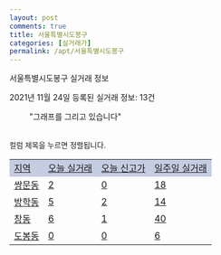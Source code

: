 ```yaml
---
layout: post
comments: true
title: 서울특별시도봉구
categories: [실거래가]
permalink: /apt/서울특별시도봉구
---
```


서울특별시도봉구 실거래 정보

2021년 11월 24일 등록된 실거래 정보: 13건

<!--<script async src="https://pagead2.googlesyndication.com/pagead/js/adsbygoogle.js?client=ca-pub-3485438051770037"
 crossorigin="anonymous"></script>-->

<script type="text/javascript">
  google.charts.load('current', {'packages':['corechart']});
  google.charts.setOnLoadCallback(drawChart);

  function drawChart() {
    var data = google.visualization.arrayToDataTable([['거래일', '매매', '전월세', '전매'], ['21-01', 274, 359, 0], ['21-02', 195, 354, 0], ['21-03', 175, 417, 0], ['21-04', 193, 328, 0], ['21-05', 208, 366, 0], ['21-06', 196, 350, 0], ['21-07', 212, 393, 0], ['21-08', 141, 355, 0], ['21-09', 85, 293, 0], ['21-10', 95, 337, 0], ['21-11', 6, 134, 0]]);

    var options = {
      title: '최근 1년간 유형별 거래량 추이',
      legend: { position: 'bottom' }
    };

    setTimeout(function() {
        var chart = new google.visualization.LineChart(document.getElementById('columnchart_material'));
        chart.draw(data, (options));
        document.getElementById('loading').style.display = 'none';
        var dayLabel = (new Date()).getDay();
        if (dayLabel < 2) {
            sorttable.innerSortFunction.apply(document.getElementById('week'), []);
            sorttable.innerSortFunction.apply(document.getElementById('week'), []);        
        }
        else {
            sorttable.innerSortFunction.apply(document.getElementById('today'), []);
            sorttable.innerSortFunction.apply(document.getElementById('today'), []);
        }
    }, 200);

  }
</script>

<div id="loading" style="z-index:20; display: block; margin-left: 35px">"그래프를 그리고 있습니다"</div>
<div id="columnchart_material" style="width: 95%; margin-left: -35px; display: block"></div>
<!--<div style="width: 95%; margin-left: -35px; display: block">
      <script async src="https://pagead2.googlesyndication.com/pagead/js/adsbygoogle.js?client=ca-pub-3485438051770037"
          crossorigin="anonymous"></script>
      <ins class="adsbygoogle"
          style="display:block"
          data-ad-format="fluid"
          data-ad-layout-key="-fb+5w+4e-db+86"
          data-ad-client="ca-pub-3485438051770037"
          data-ad-slot="1827090281"></ins>
      <script>
          (adsbygoogle = window.adsbygoogle || []).push({});
      </script>
</div>-->
<br>

<font size='small' style='font-size: small;'>컬럼 제목을 누르면 정렬됩니다.</font>
<table class="sortable">
  <tr style='background-color: rgba(114, 132, 186,0.4);'>
    <td id="region"><a href="#">지역</a></td>
    <td id="today"><a href="#">오늘 실거래</a></td>
    <td id="today_new"><a href="#">오늘 신고가</a></td>
    <td id="week"><a href="#">일주일 실거래</a></td>
  </tr>

  
  <tr class="item">
    <td><a href="서울특별시도봉구쌍문동">쌍문동</a></td>
    <td><a href="서울특별시도봉구쌍문동">2</a></td>
    <td><a href="서울특별시도봉구쌍문동">0</a></td>
    <td><a href="서울특별시도봉구쌍문동">18</a></td>
  </tr>
    

  <tr class="item">
    <td><a href="서울특별시도봉구방학동">방학동</a></td>
    <td><a href="서울특별시도봉구방학동">5</a></td>
    <td><a href="서울특별시도봉구방학동">2</a></td>
    <td><a href="서울특별시도봉구방학동">14</a></td>
  </tr>
    

  <tr class="item">
    <td><a href="서울특별시도봉구창동">창동</a></td>
    <td><a href="서울특별시도봉구창동">6</a></td>
    <td><a href="서울특별시도봉구창동">1</a></td>
    <td><a href="서울특별시도봉구창동">40</a></td>
  </tr>
    

  <tr class="item">
    <td><a href="서울특별시도봉구도봉동">도봉동</a></td>
    <td><a href="서울특별시도봉구도봉동">0</a></td>
    <td><a href="서울특별시도봉구도봉동">0</a></td>
    <td><a href="서울특별시도봉구도봉동">6</a></td>
  </tr>
    


</table>


    